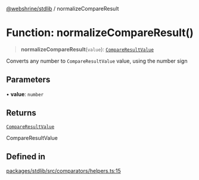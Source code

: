 [@webshrine/stdlib](../globals.md) / normalizeCompareResult

# Function: normalizeCompareResult()

> **normalizeCompareResult**(`value`): [`CompareResultValue`](../type-aliases/CompareResultValue.md)

Converts any number to `CompareResultValue` value, using the number sign

## Parameters

• **value**: `number`

## Returns

[`CompareResultValue`](../type-aliases/CompareResultValue.md)

CompareResultValue

## Defined in

[packages/stdlib/src/comparators/helpers.ts:15](https://github.com/webshrine/webshrine/blob/8cedc3f2efca3108f17475a5ce8404715d0d24a5/packages/stdlib/src/comparators/helpers.ts#L15)
